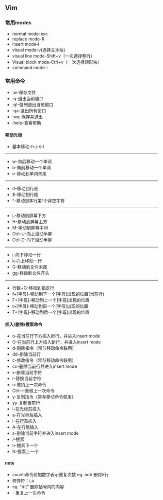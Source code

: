 ## Vim
### 常用modes
- normal mode-exc
- replace mode-R
- insert mode-i
- visual mode-v(选择文本块)
- visual line mode-Shift+v（一次选择整行）
- Visual block mode-Ctrl+v（一次选择矩形块）
- command mode-:
### 常用命令
- :w-保存文件
- :q-退出当前窗口
- :q!-强制退出当前窗口
- :qa-退出所有窗口
- :wq-保存并退出
- :help-查看帮助
#### 移动光标   
- 基本移动-h-j-k-l
---
- w-向后移动一个单词
- b-向前移动一个单词
- e-移动到单词末尾
---
- 0-移动到行首
- $-移动到行尾
- ^-移动到本行第1个非空字符
---
- L-移动到屏幕下方
- H-移动到屏幕上方
- M-移动到屏幕中间
- Ctrl-U-向上滚动半屏
- Ctrl-D-向下滚动半屏
---
- j-向下移动一行
- k-向上移动一行
- G-移动到文件末尾
- gg-移动到文件开头
---
- 行数+G-移动到指定行
- f+[字母]-移动到下一个[字母]出现的位置(当前行)
- F+[字母]-移动到上一个[字母]出现的位置
- t+[字母]-移动到前一个[字母]出现的位置
- T+[字母]-移动到后一个[字母]出现的位置
#### 插入/删除/搜索命令
- o-在当前行下方插入新行，并进入insert mode
- O-在当前行上方插入新行，并进入insert mode
- d-删除指令（常与移动命令联用）
- dd-删除当前行
- c-修改指令（常与移动命令联用）
- cc-删除当前行并进入insert mode
- x-删除当前字符
- r-替换当前字符
- u-撤销上一次命令
- Ctrl-r-重做上一次命令
- y-复制指令（常与移动命令联用）
- yy-复制当前行
- i-在光标前插入
- a-在光标后插入
- I-在行首插入
- A-在行尾插入
- s-删除当前字符并进入insert mode
- /-搜索
- n-搜索下一个
- N-搜索上一个
#### note
- count:命令前加数字表示重复次数 eg. 5dd 删除5行
- 修饰符：i,a
- eg. "di(" 删除括号内的内容
- ·-重复上一次命令
  